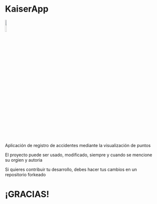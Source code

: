 # KaiserApp
<img src="https://raw.githubusercontent.com/https-github-com-Kbra/Kaiser/master/icon.png" width="10%" heigth="10%">
<p>Aplicación de registro de accidentes mediante la visualización de puntos</p>
<p>El proyecto puede ser usado, modificado, siempre y cuando se mencione su orgien y autoria</p>
<p>Si quieres contribuir tu desarrollo, debes hacer tus cambios en un repositorio forkeado</p>
<h1>¡GRACIAS!</h1>
